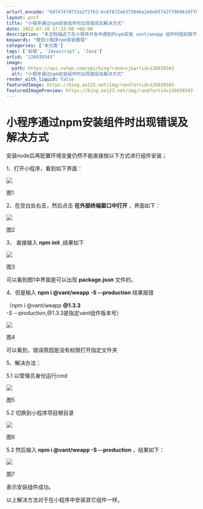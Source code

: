 ```yaml
---
arturl_encode: "68747470733a2f2f62:6c6f672e6373646e2e6e65742f7869616f7869616f6568732f:61727469636c652f64657461696c732f313236303339333433"
layout: post
title: "小程序通过npm安装组件时出现错误及解决方式"
date: 2022-07-28 17:32:08 +08:00
description: "本文档描述了在小程序开发中遇到的npm安装 vant/weapp 组件时因权限不足导致的错误，以及如"
keywords: "微信小程序npm安装报错"
categories: ['未分类']
tags: ['前端', 'Javascript', 'Java']
artid: "126039343"
image:
  path: https://api.vvhan.com/api/bing?rand=sj&artid=126039343
  alt: "小程序通过npm安装组件时出现错误及解决方式"
render_with_liquid: false
featuredImage: https://bing.ee123.net/img/rand?artid=126039343
featuredImagePreview: https://bing.ee123.net/img/rand?artid=126039343
---
```


# 小程序通过npm安装组件时出现错误及解决方式

安装node后再配置环境变量仍然不能直接按以下方式进行组件安装；

1、打开小程序，看到如下界面：

![](https://i-blog.csdnimg.cn/blog_migrate/8c181afb6fd62abee609e4f3ccd3b405.png)


图1

2、在空白处右击，然后点击
**在外部终端窗口中打开**
，界面如下：

![](https://i-blog.csdnimg.cn/blog_migrate/70312e8f422d8878317b30cbd5bf35c6.png)


图2

3、 直接输入
**npm init**
,结果如下

![](https://i-blog.csdnimg.cn/blog_migrate/6cbf998697ce5ce2c51a61e987db8206.png)


图3

可以看到图1中界面是可以出现
**package.json**
文件的。

4、但是输入
**npm i @vant/weapp -S --production**
结果报错

（npm i @vant/weapp
**@1.3.3**
-S --production,@1.3.3是指定vant组件版本号）

![](https://i-blog.csdnimg.cn/blog_migrate/55b041e353dfcdb0162a07f27950156b.png)


图4

可以看到，错误原因是没有权限打开指定文件夹

5、解决办法：

5.1 以管理员身份运行cmd

![](https://i-blog.csdnimg.cn/blog_migrate/324d9f3b91ef0f018afdeef79a4ca076.png)


图5

5.2 切换到小程序项目根目录

![](https://i-blog.csdnimg.cn/blog_migrate/e2e4990b2c8eb7b842339cca40cdb146.png)


图6

5.3 然后输入
**npm i @vant/weapp -S --production**
，结果如下：

![](https://i-blog.csdnimg.cn/blog_migrate/3247588ea938d90f60870297e3dfc608.png)


图7

表示安装组件成功。

以上解决方法对于在小程序中安装其它组件一样。
